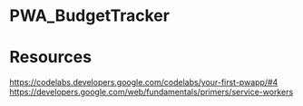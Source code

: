 # PWA_BudgetTracker

# Resources
https://codelabs.developers.google.com/codelabs/your-first-pwapp/#4
https://developers.google.com/web/fundamentals/primers/service-workers
